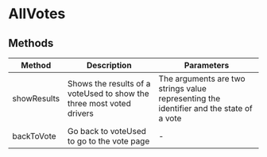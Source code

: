 # AllVotes

## Methods

<!-- @vuese:AllVotes:methods:start -->
|Method|Description|Parameters|
|---|---|---|
|showResults|Shows the results of a voteUsed to show the three most voted drivers| The arguments are two strings value representing the identifier and the state of a vote|
|backToVote|Go back to voteUsed to go to the vote page|-|

<!-- @vuese:AllVotes:methods:end -->


